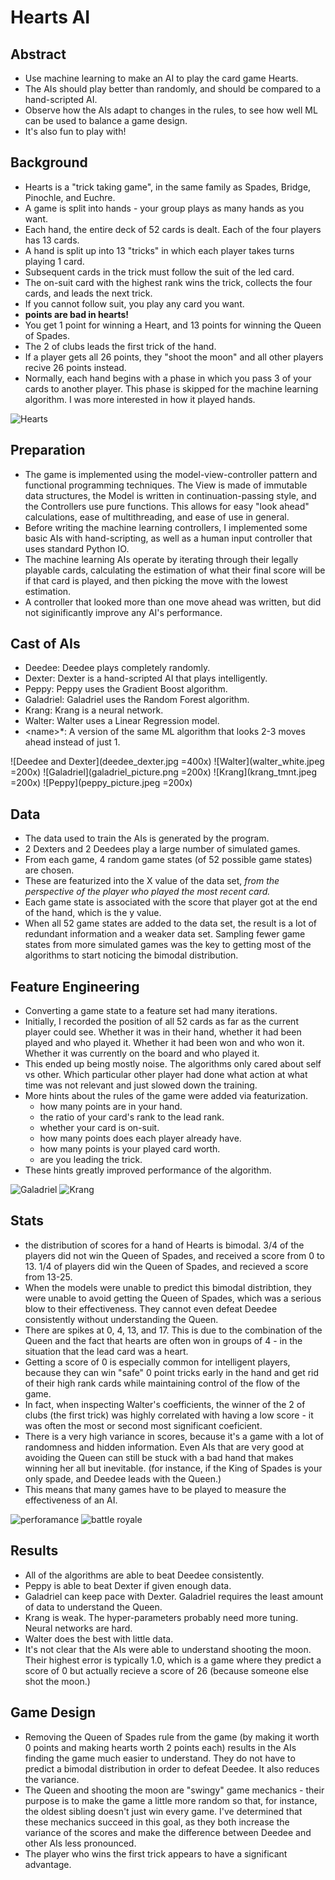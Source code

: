 # Hearts AI


## Abstract
- Use machine learning to make an AI to play the card game Hearts.
- The AIs should play better than randomly, and should be compared to a hand-scripted AI.
- Observe how the AIs adapt to changes in the rules, to see how well ML can be used to balance a game design.
- It's also fun to play with! 


## Background
- Hearts is a "trick taking game", in the same family as Spades, Bridge, Pinochle, and Euchre. 
- A game is split into hands - your group plays as many hands as you want.
- Each hand, the entire deck of 52 cards is dealt. Each of the four players has 13 cards.
- A hand is split up into 13 "tricks" in which each player takes turns playing 1 card.
- Subsequent cards in the trick must follow the suit of the led card.
- The on-suit card with the highest rank wins the trick, collects the four cards, and leads the next trick.
- If you cannot follow suit, you play any card you want.
- **points are bad in hearts!**
- You get 1 point for winning a Heart, and 13 points for winning the Queen of Spades.
- The 2 of clubs leads the first trick of the hand.
- If a player gets all 26 points, they "shoot the moon" and all other players recive 26 points instead.
- Normally, each hand begins with a phase in which you pass 3 of your cards to another player. This phase is skipped for the machine learning algorithm. I was more interested in how it played hands.

![Hearts](hearts.png)

## Preparation
- The game is implemented using the model-view-controller pattern and functional programming techniques. The View is made of immutable data structures, the Model is written in continuation-passing style, and the Controllers use pure functions. This allows for easy "look ahead" calculations, ease of multithreading, and ease of use in general.  
- Before writing the machine learning controllers, I implemented some basic AIs with hand-scripting, as well as a human input controller that uses standard Python IO.
- The machine learning AIs operate by iterating through their legally playable cards, calculating the estimation of what their final score will be if that card is played, and then picking the move with the lowest estimation.
- A controller that looked more than one move ahead was written, but did not siginificantly improve any AI's performance. 

## Cast of AIs
- Deedee: Deedee plays completely randomly. 
- Dexter: Dexter is a hand-scripted AI that plays intelligently. 
- Peppy: Peppy uses the Gradient Boost algorithm.
- Galadriel: Galadriel uses the Random Forest algorithm.
- Krang: Krang is a neural network. 
- Walter: Walter uses a Linear Regression model. 
- \<name\>\*: A version of the same ML algorithm that looks 2-3 moves ahead instead of just 1.
 
![Deedee and Dexter](deedee_dexter.jpg =400x) ![Walter](walter_white.jpeg =200x)
![Galadriel](galadriel_picture.png =200x) ![Krang](krang_tmnt.jpeg =200x) ![Peppy](peppy_picture.jpeg =200x)


## Data
- The data used to train the AIs is generated by the program. 
- 2 Dexters and 2 Deedees play a large number of simulated games.
- From each game, 4 random game states (of 52 possible game states) are chosen.
- These are featurized into the X value of the data set, *from the perspective of the player who played the most recent card.*
- Each game state is associated with the score that player got at the end of the hand, which is the y value.
- When all 52 game states are added to the data set, the result is a lot of redundant information and a weaker data set. Sampling fewer game states from more simulated games was the key to getting most of the algorithms to start noticing the bimodal distribution.

## Feature Engineering
- Converting a game state to a feature set had many iterations.
- Initially, I recorded the position of all 52 cards as far as the current player could see. Whether it was in their hand, whether it had been played and who played it. Whether it had been won and who won it. Whether it was currently on the board and who played it.
- This ended up being mostly noise. The algorithms only cared about self vs other. Which particular other player had done what action at what time was not relevant and just slowed down the training.
- More hints about the rules of the game were added via featurization.
    - how many points are in your hand.
    - the ratio of your card's rank to the lead rank.
    - whether your card is on-suit.
    - how many points does each player already have.
    - how many points is your played card worth.
    - are you leading the trick.
- These hints greatly improved performance of the algorithm. 

![Galadriel](Galadriel.png)
![Krang](Krang.png)

## Stats
- the distribution of scores for a hand of Hearts is bimodal. 3/4 of the players did not win the Queen of Spades, and received a score from 0 to 13. 1/4 of players did win the Queen of Spades, and recieved a score from 13-25. 
- When the models were unable to predict this bimodal distribtion, they were unable to avoid getting the Queen of Spades, which was a serious blow to their effectiveness. They cannot even defeat Deedee consistently without understanding the Queen.
- There are spikes at 0, 4, 13, and 17. This is due to the combination of the Queen and the fact that hearts are often won in groups of 4 - in the situation that the lead card was a heart.
- Getting a score of 0 is especially common for intelligent players, because they can win "safe" 0 point tricks early in the hand and get rid of their high rank cards while maintaining control of the flow of the game. 
- In fact, when inspecting Walter's coefficients, the winner of the 2 of clubs (the first trick) was highly correlated with having a low score - it was often the most or second most significant coeficient.
- There is a very high variance in scores, because it's a game with a lot of randomness and hidden information. Even AIs that are very good at avoiding the Queen can still be stuck with a bad hand that makes winning her all but inevitable. (for instance, if the King of Spades is your only spade, and Deedee leads with the Queen.)
- This means that many games have to be played to measure the effectiveness of an AI.

![perforamance](nice_graph.png)
![battle royale](big_test.png)

## Results
- All of the algorithms are able to beat Deedee consistently.
- Peppy is able to beat Dexter if given enough data.
- Galadriel can keep pace with Dexter. Galadriel requires the least amount of data to understand the Queen.
- Krang is weak. The hyper-parameters probably need more tuning. Neural networks are hard.
- Walter does the best with little data. 
- It's not clear that the AIs were able to understand shooting the moon. Their highest error is typically 1.0, which is a game where they predict a score of 0 but actually recieve a score of 26 (because someone else shot the moon.)


## Game Design
- Removing the Queen of Spades rule from the game (by making it worth 0 points and making hearts worth 2 points each) results in the AIs finding the game much easier to understand. They do not have to predict a bimodal distribution in order to defeat Deedee. It also reduces the variance.
- The Queen and shooting the moon are "swingy" game mechanics - their purpose is to make the game a little more random so that, for instance, the oldest sibling doesn't just win every game. I've determined that these mechanics succeed in this goal, as they both increase the variance of the scores and make the difference between Deedee and other AIs less pronounced.
- The player who wins the first trick appears to have a significant advantage.


